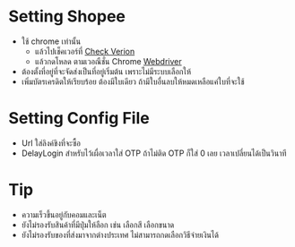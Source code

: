 # Setting Shopee
- ใช้ chrome เท่านั้น 
    - แล้วไปเช็คเวอร์ที่ [Check Verion](chrome://settings/help) 
    - แล้วกดโหลด ตามเวอณืชั่น Chrome [Webdriver](https://chromedriver.chromium.org/downloads)
- ต้องตั้งที่อยู่ที่จะจัดส่งเป็นที่อยู่เริ่มต้น เพราะไม่มีระบบเลือกให้
- เพิ่มบัตรเครดิตให้เรียบร้อย ต้องมีใบเดียว ถ้ามีใบอื่นลบให้หมดเหลือแค่ใบที่จะใช้


# Setting Config File
- Url ใส่ลิงค์ขิงที่จะซื้อ
- DelayLogin สำหรับไว้เผื่อเวลาใส่ OTP ถ้าไม่ติด OTP ก็ใส่ 0 เลย เวลาเปลี่ยนได้เป็นวินาที

# Tip
- ความเร็วขึ้นอยู่กับคอมและเน็ต
- ยังไม่รองรับสินค้าที่มีปุ่มให้ลือก เช่น เลือกสี เลือกขนาด
- ยังไม่รองรับของที่ส่งมาจากต่างประเทศ ไม่สามารถกดเลือกวิธีจ่ายเงินได้